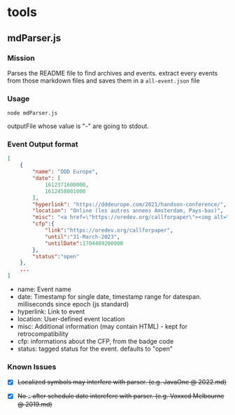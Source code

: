 # tools
## mdParser.js
### Mission
Parses the README file to find archives and events. extract every events from those markdown files and saves them in a `all-event.json` file
### Usage
```
node mdParser.js 
```
outputFile whose value is "-" are going to stdout.

### Event Output format
```json
[
	{
		"name": "DDD Europe",
		"date": [
			1612371600000,
			1612458001000
		],
		"hyperlink": "https://dddeurope.com/2021/handson-conference/",
		"location": "Online (les autres annees Amsterdam, Pays-bas)",
		"misc": "<a href=\"https://oredev.org/callforpaper\"><img alt=\"CFP Oredev malmo 2023\" src=\"https://img.shields.io/static/v1?label=CFP&message=until%2031-March-2023&color=red\"></a>",
		"cfp":{
			"link":"https://oredev.org/callforpaper",
			"until":"31-March-2023",
			"untilDate":1704409200000
		},
		"status":"open"
	},
	...
]
```
 - name: Event name
 - date: Timestamp for single date, timestamp range for datespan. milliseconds since epoch (js standard)
 - hyperlink: Link to event
 - location: User-defined event location
 - misc: Additional information (may contain HTML) - kept for retrocompatibility
 - cfp: informations about the CFP, from the badge code
 - status: tagged status for the event. defaults to "open"

### Known Issues
 - [x] ~~Localized symbols may interfere with parser. (e.g. JavaOne @ 2022.md)~~
 - [x] ~~No `:` after schedule date interefere with parser. (e.g. Voxxed Melbourne @ 2019.md)~~

